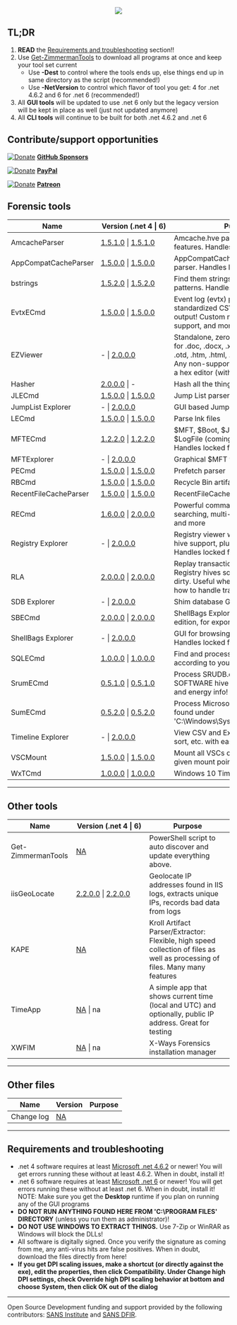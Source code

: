<p align="center">
  <img src="https://ericzimmerman.github.io/logoSmall.jpg">
</p>

## TL;DR

1. **READ** the [Requirements and troubleshooting](https://ericzimmerman.github.io/#!index.md#requirements-and-troubleshooting) section!!
2. Use [Get-ZimmermanTools](https://f001.backblazeb2.com/file/EricZimmermanTools/Get-ZimmermanTools.zip) to download all programs at once and keep your tool set current
    - Use **-Dest** to control where the tools ends up, else things end up in same directory as the script (recommended!)
    - Use **-NetVersion** to control which flavor of tool you get: 4 for .net 4.6.2 and 6 for .net 6 (recommended!)
3. All **GUI tools** will be updated to use .net 6 only but the legacy version will be kept in place as well (just not updated anymore)
4. All **CLI tools** will continue to be built for both .net 4.6.2 and .net 6

## Contribute/support opportunities

[![Donate](https://ericzimmerman.github.io/Quarter16.png)](https://github.com/sponsors/EricZimmerman) **[GitHub Sponsors](https://github.com/sponsors/EricZimmerman)**

[![Donate](https://ericzimmerman.github.io/Quarter16.png)](https://paypal.me/ericrzimmerman) **[PayPal](https://paypal.me/ericrzimmerman)**

[![Donate](https://ericzimmerman.github.io/Quarter16.png)](https://www.patreon.com/ericzimmerman) **[Patreon](https://www.patreon.com/ericzimmerman)**

## Forensic tools

|Name | <span style="display: inline-block; width:150px">Version (.net 4 &vert; 6)</span> | Purpose | 
|--|--|--
| AmcacheParser | [1.5.1.0](https://download.ericzimmermanstools.com/AmcacheParser.zip) &vert; [1.5.1.0](https://download.ericzimmermanstools.com/net6/AmcacheParser.zip) | Amcache.hve parser with lots of extra features. Handles locked files
| AppCompatCacheParser | [1.5.0.0](https://download.ericzimmermanstools.com/AppCompatCacheParser.zip) &vert; [1.5.0.0](https://download.ericzimmermanstools.com/net6/AppCompatCacheParser.zip) | AppCompatCache aka ShimCache parser. Handles locked files
| bstrings | [1.5.2.0](https://download.ericzimmermanstools.com/bstrings.zip) &vert; [1.5.2.0](https://download.ericzimmermanstools.com/net6/bstrings.zip) | Find them strings yo. Built in regex patterns. Handles locked files
| EvtxECmd | [1.5.0.0](https://download.ericzimmermanstools.com/EvtxECmd.zip) &vert; [1.5.0.0](https://download.ericzimmermanstools.com/net6/EvtxECmd.zip) | Event log (evtx) parser with standardized CSV, XML, and json output! Custom maps, locked file support, and more!
| EZViewer | - &vert; [2.0.0.0](https://download.ericzimmermanstools.com/net6/EZViewer.zip) | Standalone, zero dependency viewer for .doc, .docx, .xls, .xlsx, .txt, .log, .rtf, .otd, .htm, .html, .mht, .csv, and .pdf. Any non-supported files are shown in a hex editor (with data interpreter!)
| Hasher | [2.0.0.0](https://download.ericzimmermanstools.com/hasher.zip) &vert; - | Hash all the things
| JLECmd | [1.5.0.0](https://download.ericzimmermanstools.com/JLECmd.zip) &vert; [1.5.0.0](https://download.ericzimmermanstools.com/net6/JLECmd.zip) | Jump List parser
| JumpList Explorer | - &vert; [2.0.0.0](https://download.ericzimmermanstools.com/net6/JumpListExplorer.zip) | GUI based Jump List viewer 
| LECmd  | [1.5.0.0](https://download.ericzimmermanstools.com/LECmd.zip) &vert; [1.5.0.0](https://download.ericzimmermanstools.com/net6/LECmd.zip) | Parse lnk files
| MFTECmd |[1.2.2.0](https://download.ericzimmermanstools.com/MFTECmd.zip) &vert; [1.2.2.0](https://download.ericzimmermanstools.com/net6/MFTECmd.zip) | $MFT, $Boot, $J, $SDS, $I30, and $LogFile (coming soon) parser. Handles locked files
| MFTExplorer | - &vert; [2.0.0.0](https://download.ericzimmermanstools.com/net6/MFTExplorer.zip) | Graphical $MFT viewer
| PECmd  | [1.5.0.0](https://download.ericzimmermanstools.com/PECmd.zip) &vert; [1.5.0.0](https://download.ericzimmermanstools.com/net6/PECmd.zip) | Prefetch parser
| RBCmd  | [1.5.0.0](https://download.ericzimmermanstools.com/RBCmd.zip) &vert; [1.5.0.0](https://download.ericzimmermanstools.com/net6/RBCmd.zip) | Recycle Bin artifact (INFO2/$I) parser
| RecentFileCacheParser | [1.5.0.0](https://download.ericzimmermanstools.com/RecentFileCacheParser.zip) &vert; [1.5.0.0](https://download.ericzimmermanstools.com/net6/RecentFileCacheParser.zip) | RecentFileCache parser
| RECmd | [1.6.0.0](https://download.ericzimmermanstools.com/RECmd.zip) &vert; [2.0.0.0](https://download.ericzimmermanstools.com/net6/RECmd.zip) | Powerful command line Registry tool searching, multi-hive support, plugins, and more
| Registry Explorer | - &vert; [2.0.0.0](https://download.ericzimmermanstools.com/net6/RegistryExplorer.zip) | Registry viewer with searching, multi-hive support, plugins, and more. Handles locked files
| RLA | [2.0.0.0](https://download.ericzimmermanstools.com/rla.zip) &vert; [2.0.0.0](https://download.ericzimmermanstools.com/net6/rla.zip) | Replay transaction logs and update Registry hives so they are no longer dirty. Useful when tools do not know how to handle transaction logs
| SDB Explorer |  - &vert; [2.0.0.0](https://download.ericzimmermanstools.com/net6/SDBExplorer.zip) | Shim database GUI
| SBECmd | [2.0.0.0](https://download.ericzimmermanstools.com/SBECmd.zip) &vert; [2.0.0.0](https://download.ericzimmermanstools.com/net6/SBECmd.zip) | ShellBags Explorer, command line edition, for exporting shellbag data
| ShellBags Explorer | - &vert; [2.0.0.0](https://download.ericzimmermanstools.com/net6/ShellBagsExplorer.zip) | GUI for browsing shellbags data. Handles locked files
| SQLECmd | [1.0.0.0](https://download.ericzimmermanstools.com/SQLECmd.zip) &vert; [1.0.0.0](https://download.ericzimmermanstools.com/net6/SQLECmd.zip) | Find and process SQLite files according to your needs with maps!
| SrumECmd | [0.5.1.0](https://download.ericzimmermanstools.com/SrumECmd.zip) &vert; [0.5.1.0](https://download.ericzimmermanstools.com/net6/SrumECmd.zip) | Process SRUDB.dat and (optionally) SOFTWARE hive for network, process, and energy info!
| SumECmd | [0.5.2.0](https://download.ericzimmermanstools.com/SumECmd.zip) &vert; [0.5.2.0](https://download.ericzimmermanstools.com/net6/SumECmd.zip) | Process Microsoft User Access Logs found under 'C:\Windows\System32\LogFiles\SUM'
| Timeline Explorer | - &vert; [2.0.0.0](https://download.ericzimmermanstools.com/net6/TimelineExplorer.zip) | View CSV and Excel files, filter, group, sort, etc. with ease
| VSCMount |[1.5.0.0](https://download.ericzimmermanstools.com/VSCMount.zip) &vert; [1.5.0.0](https://download.ericzimmermanstools.com/net6/VSCMount.zip) | Mount all VSCs on a drive letter to a given mount point
| WxTCmd | [1.0.0.0](https://download.ericzimmermanstools.com/WxTCmd.zip) &vert; [1.0.0.0](https://download.ericzimmermanstools.com/net6/WxTCmd.zip) | Windows 10 Timeline database parser

***

## Other tools

|Name  |<span style="display: inline-block; width:150px">Version (.net 4 &vert; 6)</span> | Purpose
|--|--|--
| Get-ZimmermanTools | [NA](https://f001.backblazeb2.com/file/EricZimmermanTools/Get-ZimmermanTools.zip) | PowerShell script to auto discover and update everything above.
| iisGeoLocate | [2.2.0.0](https://download.ericzimmermanstools.com/iisGeolocate.zip) &vert; [2.2.0.0](https://download.ericzimmermanstools.com/net6/iisGeolocate.zip) | Geolocate IP addresses found in IIS logs, extracts unique IPs, records bad data from logs
| KAPE | [NA](https://learn.duffandphelps.com/kape?utm_campaign=2019_cyberitbn-KAPE-launch&utm_source=kroll&utm_medium=referral&utm_term=kape-gui-blogpost) | Kroll Artifact Parser/Extractor: Flexible, high speed collection of files as well as processing of files. Many many features
| TimeApp | [NA](https://download.ericzimmermanstools.com/TimeApp.zip) &vert; na | A simple app that shows current time (local and UTC) and optionally, public IP address. Great for testing
| XWFIM | [NA](https://download.ericzimmermanstools.com/XWFIM.zip)  &vert; na | X-Ways Forensics installation manager

***

## Other files

|Name  |Version| Purpose
|--|--|--
| Change log | [NA](https://download.ericzimmermanstools.com/ChangeLog.txt)| 

***

## Requirements and troubleshooting

 - .net 4 software requires at least [Microsoft .net 4.6.2](https://dotnet.microsoft.com/en-us/download/dotnet-framework/net462) or newer! You will get errors running these without at least 4.6.2. When in doubt, install it!
 - .net 6 software requires at least [Microsoft .net 6](https://dotnet.microsoft.com/en-us/download/dotnet/6.0) or newer! You will get errors running these without at least .net 6. When in doubt, install it! NOTE: Make sure you get the **Desktop** runtime if you plan on running any of the GUI programs
 - **DO NOT RUN ANYTHING FOUND HERE FROM 'C:\PROGRAM FILES' DIRECTORY** (unless you run them as administrator)!
 - **DO NOT USE WINDOWS TO EXTRACT THINGS.** Use 7-Zip or WinRAR as Windows will block the DLLs!
 - All software is digitally signed. Once you verify the signature as coming from me, any anti-virus hits are false positives. When in doubt, download the files directly from here!
 - **If you get DPI scaling issues, make a shortcut (or directly against the exe), edit the properties, then click Compatibility. Under Change high DPI settings, check Override high DPI scaling behavior at bottom and choose System, then click OK out of the dialog**

***

Open Source Development funding and support provided by the following contributors: [SANS Institute](http://sans.org/) and [SANS DFIR](http://dfir.sans.org/).
